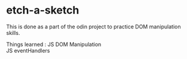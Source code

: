 # etch-a-sketch
This is done as a part of the odin project to practice DOM manipulation skills. 

Things learned : 
JS DOM Manipulation <br>
JS eventHandlers
